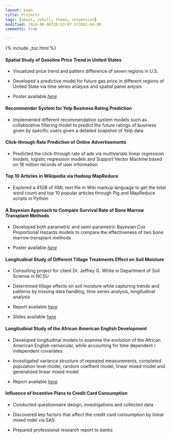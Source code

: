 ```yaml
---
layout: page
title: Projects
tags: [about, Jekyll, theme, responsive]
modified: 2014-08-08T20:53:07.573882-04:00
comments: true

---
```

{% include _toc.html %}


#### Spatial Study of Gasoline Price Trend in United States
- Visualized price trend and pattern difference of seven regions in U.S.

- Developed a predictive model for future gas price in different regions of United State via time series analysis and spatial panel anlysis

- Poster available [_here_](http://www4.ncsu.edu/~yxu15/spatial_poster.pdf)


#### Recommender System for Yelp Business Rating Prediction
- Implemented different recommendation system models such as collaborative filtering model to predict the future ratings of business given by specific users given a detailed snapshot of Yelp data


#### Click-through Rate Prediction of Online Advertisements
- Predicted the click-through rate of ads via multivariate linear regression models, logistic regression models and Support Vector Machine based on 16 million records of user information


#### Top 10 Articles in Wikipedia via Hadoop MapReduce
- Explored a 41GB of XML text file in Wiki markup language to get the total word count and top 10 popular articles through Pig and MapReduce scripts in Python


#### A Bayesian Approach to Compare Survival Rate of Bone Marrow Transplant Methods
- Developed both parametric and semi-parametric Bayesian Cox Proportional Hazards models to compare the effectiveness of two bone marrow transplant methods 

- Poster available [_here_](http://www4.ncsu.edu/~yxu15/bayesian_poster.pdf)



#### Longitudinal Study of Different Tillage Treatments Effect on Soil Moisture

- Consulting project for client Dr. Jeffrey G. White in Department of Soil Sciense in NCSU

- Determined tillage effects on soil moisture while capturing trends and patterns by missing data handling, time series analysis, longitudinal analysis

- Report available [_here_](http://www4.ncsu.edu/~yxu15/soil_report.pdf)
- Slides available [_here_](http://www4.ncsu.edu/~yxu15/soil_slides.pdf)


#### Longitudinal Study of the African American English Development
- Developed longitudinal models to examine the evolution of the African American English vernacular, while accounting for time dependent / independent covariates

- Investigated variance structure of repeated measurements, completed population level model, random coeffient model, linear mixed model and generalized linear mixed model

- Report available [_here_](http://www4.ncsu.edu/~yxu15/aae_report.pdf)



#### Influence of Incentive Plans to Credit Card Consumption

- Conducted questionnaire design, investigations and collected data

- Discovered key factors that affect the credit card consumption by linear mixed mdel via SAS

- Prepared professional research report to  banks
